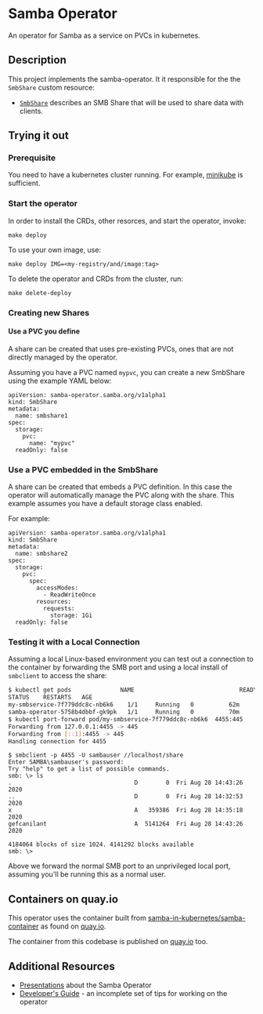 # Samba Operator

An operator for Samba as a service on PVCs in kubernetes.

## Description

This project implements the samba-operator. It it responsible for the
the `SmbShare` custom resource:

* [`SmbShare`](./config/crd/bases/samba-operator.samba.org_smbshares.yaml)
describes an SMB Share that will be used to share data with clients.

## Trying it out

### Prerequisite

You need to have a kubernetes cluster running. For example,
[minikube](https://kubernetes.io/docs/setup/learning-environment/minikube/)
is sufficient.

### Start the operator

In order to install the CRDs, other resorces, and start the operator,
invoke:

```
make deploy
```

To use your own image, use:
```
make deploy IMG=<my-registry/and/image:tag>
```

To delete the operator and CRDs from the cluster, run:
```
make delete-deploy
```

### Creating new Shares

#### Use a PVC you define

A share can be created that uses pre-existing PVCs, ones that are not directly
managed by the operator.

Assuming you have a PVC named `mypvc`, you can create a new SmbShare using
the example YAML below:

```
apiVersion: samba-operator.samba.org/v1alpha1
kind: SmbShare
metadata:
  name: smbshare1
spec:
  storage:
    pvc:
      name: "mypvc"
  readOnly: false
```

### Use a PVC embedded in the SmbShare

A share can be created that embeds a PVC definition. In this case the operator
will automatically manage the PVC along with the share. This example assumes
you have a default storage class enabled.

For example:
```
apiVersion: samba-operator.samba.org/v1alpha1
kind: SmbShare
metadata:
  name: smbshare2
spec:
  storage:
    pvc:
      spec:
        accessModes:
          - ReadWriteOnce
        resources:
          requests:
            storage: 1Gi
  readOnly: false
```

### Testing it with a Local Connection

Assuming a local Linux-based environment you can test out a connection to the
container by forwarding the SMB port and using a local install of `smbclient`
to access the share:

```bash
$ kubectl get pods              NAME                              READY
STATUS    RESTARTS   AGE
my-smbservice-7f779ddc8c-nb6k6    1/1     Running   0          62m
samba-operator-5758b4dbbf-gk9pk   1/1     Running   0          70m
$ kubectl port-forward pod/my-smbservice-7f779ddc8c-nb6k6  4455:445
Forwarding from 127.0.0.1:4455 -> 445
Forwarding from [::1]:4455 -> 445
Handling connection for 4455
```

```
$ smbclient -p 4455 -U sambauser //localhost/share
Enter SAMBA\sambauser's password:
Try "help" to get a list of possible commands.
smb: \> ls
.                                   D        0  Fri Aug 28 14:43:26 2020
..                                  D        0  Fri Aug 28 14:32:53 2020
x                                   A   359386  Fri Aug 28 14:35:18 2020
gefcanilant                         A  5141264  Fri Aug 28 14:43:26 2020

4184064 blocks of size 1024. 4141292 blocks available
smb: \>
```

Above we forward the normal SMB port to an unprivileged local port, assuming
you'll be running this as a normal user.


## Containers on quay.io

This operator uses the container built from
[samba-in-kubernetes/samba-container](https://github.com/samba-in-kubernetes/samba-container)
as found on [quay.io](https://quay.io/repository/samba.org/samba-server).

The container from this codebase is published on
[quay.io](https://quay.io/repository/samba.org/samba-operator) too.


## Additional Resources

* [Presentations](./docs/presentations/README.md) about the Samba Operator
* [Developer's Guide](./docs/developers-notes.md) - an incomplete set of tips for working on the operator
